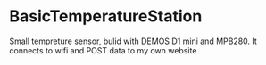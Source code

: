 # BasicTemperatureStation
Small tempreture sensor, bulid with DEMOS D1 mini and MPB280. It connects to wifi and POST data to my own website
